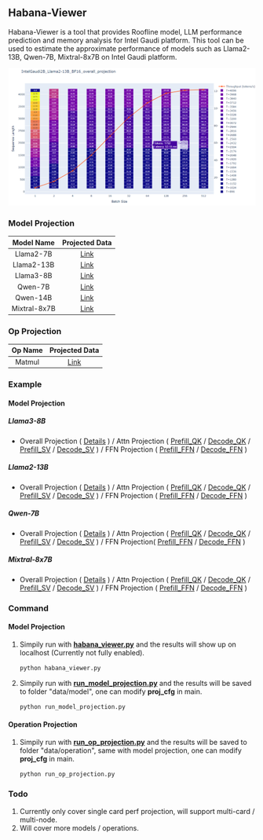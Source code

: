 ## Habana-Viewer
Habana-Viewer is a tool that provides Roofline model, LLM performance prediction and memory analysis for Intel Gaudi platform. This tool can be used to estimate the approximate performance of models such as Llama2-13B, Qwen-7B, Mixtral-8x7B on Intel Gaudi platform.

<!-- ![Habana-Viewer Web](./data/Habana-viewer-Web-Demo.png) -->
![Llama2-13B Overall Projection](./data/example_overall_projection.png)

### Model Projection
|Model Name|Projected Data|
|:------:|:------:|
|Llama2-7B|[Link](./data/model/Llama2-7B/)|
|Llama2-13B|[Link](./data/model/Llama2-13B/)|
|Llama3-8B|[Link](./data/model/Llama3-8B/)|
|Qwen-7B|[Link](./data/model/Qwen-7B/)|
|Qwen-14B|[Link](./data/model/Qwen-14B/)|
|Mixtral-8x7B|[Link](./data/model/Mixtral-8x7B/)|

### Op Projection
|Op Name|Projected Data|
|:------:|:------:|
|Matmul|[Link](./data/operation/Matmul/)|

### Example
#### Model Projection
##### Llama3-8B
- Overall Projection (
    [Details](./data/model/Llama3-8B/IntelGaudi2C_overall_projection.csv)
) /
Attn Projection (
    [Prefill_QK](./data/model/Llama3-8B/IntelGaudi2B_pp1_tp1_BF16_prefill_attn_qk_projection.csv) /
    [Decode_QK](./data/model/Llama3-8B/IntelGaudi2B_pp1_tp1_BF16_decode_attn_qk_projection.csv) /
    [Prefill_SV](./data/model/Llama3-8B/IntelGaudi2B_pp1_tp1_BF16_prefill_attn_sv_projection.csv) /
    [Decode_SV](./data/model/Llama3-8B/IntelGaudi2B_pp1_tp1_BF16_decode_attn_sv_projection.csv)
) /
FFN Projection (
    [Prefill_FFN](./data/model/Llama3-8B/IntelGaudi2B_pp1_tp1_BF16_prefill_ffn_up_projection.csv) /
    [Decode_FFN](./data/model/Llama3-8B/IntelGaudi2B_pp1_tp1_BF16_decode_ffn_up_projection.csv)
)
<!-- ![Llama3-8B Overall Projection](./data/model/Llama3-8B/IntelGaudi2B_pp1_tp1_overall_projection.png) -->

##### Llama2-13B
- Overall Projection (
    [Details](./data/model/Llama2-13B/IntelGaudi2C_overall_projection.csv)
) /
Attn Projection (
    [Prefill_QK](./data/model/Llama2-13B/IntelGaudi2B_pp1_tp1_BF16_prefill_attn_qk_projection.csv) /
    [Decode_QK](./data/model/Llama2-13B/IntelGaudi2B_pp1_tp1_BF16_decode_attn_qk_projection.csv) /
    [Prefill_SV](./data/model/Llama2-13B/IntelGaudi2B_pp1_tp1_BF16_prefill_attn_sv_projection.csv) /
    [Decode_SV](./data/model/Llama2-13B/IntelGaudi2B_pp1_tp1_BF16_decode_attn_sv_projection.csv)
) /
FFN Projection (
    [Prefill_FFN](./data/model/Llama2-13B/IntelGaudi2B_pp1_tp1_BF16_prefill_ffn_up_projection.csv) /
    [Decode_FFN](./data/model/Llama2-13B/IntelGaudi2B_pp1_tp1_BF16_decode_ffn_up_projection.csv)
)
<!-- ![Llama2-13B Overall Projection](./data/model/Llama2-13B/IntelGaudi2B_pp1_tp1_overall_projection.png) -->

##### Qwen-7B
- Overall Projection (
    [Details](./data/model/Qwen-7B/IntelGaudi2B_overall_projection.csv)
) /
Attn Projection (
    [Prefill_QK](./data/model/Qwen-7B/IntelGaudi2B_pp1_tp1_BF16_prefill_attn_qk_projection.csv) /
    [Decode_QK](./data/model/Qwen-7B/IntelGaudi2B_pp1_tp1_BF16_decode_attn_qk_projection.csv) /
    [Prefill_SV](./data/model/Qwen-7B/IntelGaudi2B_pp1_tp1_BF16_prefill_attn_sv_projection.csv) /
    [Decode_SV](./data/model/Qwen-7B/IntelGaudi2B_pp1_tp1_BF16_decode_attn_sv_projection.csv)
) /
FFN Projection(
    [Prefill_FFN](./data/model/Qwen-7B/IntelGaudi2B_pp1_tp1_BF16_prefill_ffn_up_projection.csv) /
    [Decode_FFN](./data/model/Qwen-7B/IntelGaudi2B_pp1_tp1_BF16_decode_ffn_up_projection.csv)
)
<!-- ![Qwen-7B Overall Projection](./data/model/Qwen-7B/IntelGaudi2B_pp1_tp1_overall_projection.png) -->

##### Mixtral-8x7B
- Overall Projection (
    [Details](./data/model/Mixtral-8x7B/IntelGaudi2B_overall_projection.csv)
) /
Attn Projection (
    [Prefill_QK](./data/model/Mixtral-8x7B/IntelGaudi2B_pp1_tp1_BF16_prefill_attn_qk_projection.csv) /
    [Decode_QK](./data/model/Mixtral-8x7B/IntelGaudi2B_pp1_tp1_BF16_decode_attn_qk_projection.csv) /
    [Prefill_SV](./data/model/Mixtral-8x7B/IntelGaudi2B_pp1_tp1_BF16_prefill_attn_sv_projection.csv) /
    [Decode_SV](./data/model/Mixtral-8x7B/IntelGaudi2B_pp1_tp1_BF16_decode_attn_sv_projection.csv)
) /
FFN Projection (
    [Prefill_FFN](./data/model/Mixtral-8x7B/IntelGaudi2B_pp1_tp1_BF16_prefill_ffn_up_projection.csv) /
    [Decode_FFN](./data/model/Mixtral-8x7B/IntelGaudi2B_pp1_tp1_BF16_decode_ffn_up_projection.csv)
)
<!-- ![Mixtral-8x7B Overall Projection](./data/model/Mixtral-8x7B/IntelGaudi2B_pp1_tp1_overall_projection.png) -->

<!-- #### Operation Projection -->

### Command
#### Model Projection
1. Simpily run with **[habana_viewer.py](./habana_viewer.py)** and the results will show up on localhost (Currently not fully enabled).
    ```sh
    python habana_viewer.py
    ```
2. Simpily run with **[run_model_projection.py](./run_model_projection.py)** and the results will be saved to folder "data/model", one can modify **proj_cfg** in main.
    ```sh
    python run_model_projection.py
    ```
<!-- 3. Run with jupyter notebook: **run_projection.ipynb** for simpily visualization. -->
#### Operation Projection
1. Simpily run with **[run_op_projection.py](./run_op_projection.py)** and the results will be saved to folder "data/operation", same with model projection, one can modify **proj_cfg** in main.
    ```sh
    python run_op_projection.py
    ```


### Todo
1. Currently only cover single card perf projection, will support multi-card / multi-node.
2. Will cover more models / operations.